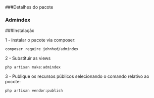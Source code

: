 ###Detalhes do pacote

### Admindex



###Instalação

1 - instalar o pacote via composer:

```
composer require johnhed/admindex

```
2 - Substituir as views

```
php artisan make:admindex

```

3 - Publique os recursos públicos selecionando o comando relativo ao pocote:

```
php artisan vendor:publish

```
